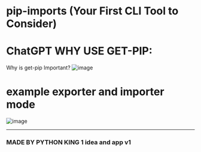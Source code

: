 # pip-imports (Your First CLI Tool to Consider) 

# ChatGPT WHY USE GET-PIP:
Why is get-pip Important?
![image](https://github.com/user-attachments/assets/b92b4251-6969-458d-87f3-1072da15336a)


# example exporter and importer mode 

![image](https://github.com/user-attachments/assets/312265e5-8800-4e44-a6fe-a9a64ef42ca9)



--------------




### MADE BY PYTHON KING 1 idea and app v1
